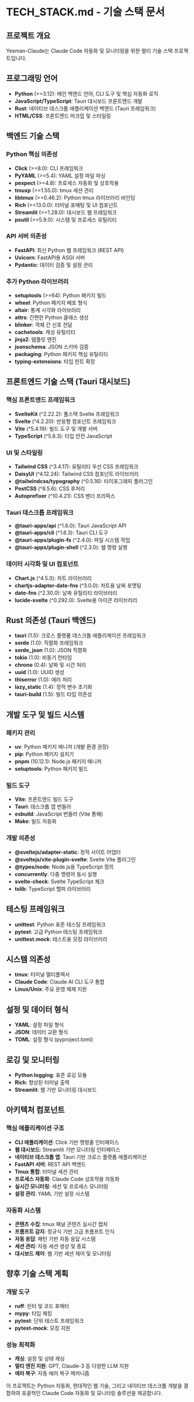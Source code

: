 # TECH_STACK.md - 기술 스택 문서

## 프로젝트 개요

Yesman-Claude는 Claude Code 자동화 및 모니터링을 위한 멀티 기술 스택 프로젝트입니다.

## 프로그래밍 언어

- **Python** (>=3.12): 메인 백엔드 언어, CLI 도구 및 핵심 자동화 로직
- **JavaScript/TypeScript**: Tauri 대시보드 프론트엔드 개발
- **Rust**: 네이티브 데스크톱 애플리케이션 백엔드 (Tauri 프레임워크)
- **HTML/CSS**: 프론트엔드 마크업 및 스타일링

## 백엔드 기술 스택

### Python 핵심 의존성

- **Click** (>=8.0): CLI 프레임워크
- **PyYAML** (>=5.4): YAML 설정 파일 파싱
- **pexpect** (>=4.8): 프로세스 자동화 및 상호작용
- **tmuxp** (>=1.55.0): tmux 세션 관리
- **libtmux** (>=0.46.2): Python tmux 라이브러리 바인딩
- **Rich** (>=13.0.0): 터미널 포매팅 및 UI 컴포넌트
- **Streamlit** (>=1.28.0): 대시보드 웹 프레임워크
- **psutil** (>=5.9.0): 시스템 및 프로세스 유틸리티

### API 서버 의존성

- **FastAPI**: 최신 Python 웹 프레임워크 (REST API)
- **Uvicorn**: FastAPI용 ASGI 서버
- **Pydantic**: 데이터 검증 및 설정 관리

### 추가 Python 라이브러리

- **setuptools** (>=64): Python 패키지 빌드
- **wheel**: Python 패키지 배포 형식
- **altair**: 통계 시각화 라이브러리
- **attrs**: 간편한 Python 클래스 생성
- **blinker**: 객체 간 신호 전달
- **cachetools**: 캐싱 유틸리티
- **jinja2**: 템플릿 엔진
- **jsonschema**: JSON 스키마 검증
- **packaging**: Python 패키지 핵심 유틸리티
- **typing-extensions**: 타입 힌트 확장

## 프론트엔드 기술 스택 (Tauri 대시보드)

### 핵심 프론트엔드 프레임워크

- **SvelteKit** (^2.22.2): 풀스택 Svelte 프레임워크
- **Svelte** (^4.2.20): 반응형 컴포넌트 프레임워크
- **Vite** (^5.4.19): 빌드 도구 및 개발 서버
- **TypeScript** (^5.8.3): 타입 안전 JavaScript

### UI 및 스타일링

- **Tailwind CSS** (^3.4.17): 유틸리티 우선 CSS 프레임워크
- **DaisyUI** (^4.12.24): Tailwind CSS 컴포넌트 라이브러리
- **@tailwindcss/typography** (^0.5.16): 타이포그래피 플러그인
- **PostCSS** (^8.5.6): CSS 후처리
- **Autoprefixer** (^10.4.21): CSS 벤더 프리픽스

### Tauri 데스크톱 프레임워크

- **@tauri-apps/api** (^1.6.0): Tauri JavaScript API
- **@tauri-apps/cli** (^1.6.3): Tauri CLI 도구
- **@tauri-apps/plugin-fs** (^2.4.0): 파일 시스템 작업
- **@tauri-apps/plugin-shell** (^2.3.0): 쉘 명령 실행

### 데이터 시각화 및 UI 컴포넌트

- **Chart.js** (^4.5.0): 차트 라이브러리
- **chartjs-adapter-date-fns** (^3.0.0): 차트용 날짜 포맷팅
- **date-fns** (^2.30.0): 날짜 유틸리티 라이브러리
- **lucide-svelte** (^0.292.0): Svelte용 아이콘 라이브러리

## Rust 의존성 (Tauri 백엔드)

- **tauri** (1.5): 크로스 플랫폼 데스크톱 애플리케이션 프레임워크
- **serde** (1.0): 직렬화 프레임워크
- **serde_json** (1.0): JSON 직렬화
- **tokio** (1.0): 비동기 런타임
- **chrono** (0.4): 날짜 및 시간 처리
- **uuid** (1.0): UUID 생성
- **thiserror** (1.0): 에러 처리
- **lazy_static** (1.4): 정적 변수 초기화
- **tauri-build** (1.5): 빌드 타임 의존성

## 개발 도구 및 빌드 시스템

### 패키지 관리

- **uv**: Python 패키지 매니저 (개발 환경 권장)
- **pip**: Python 패키지 설치기
- **pnpm** (10.12.1): Node.js 패키지 매니저
- **setuptools**: Python 패키지 빌드

### 빌드 도구

- **Vite**: 프론트엔드 빌드 도구
- **Tauri**: 데스크톱 앱 번들러
- **esbuild**: JavaScript 번들러 (Vite 통해)
- **Make**: 빌드 자동화

### 개발 의존성

- **@sveltejs/adapter-static**: 정적 사이트 어댑터
- **@sveltejs/vite-plugin-svelte**: Svelte Vite 플러그인
- **@types/node**: Node.js용 TypeScript 정의
- **concurrently**: 다중 명령어 동시 실행
- **svelte-check**: Svelte TypeScript 체크
- **tslib**: TypeScript 헬퍼 라이브러리

## 테스팅 프레임워크

- **unittest**: Python 표준 테스팅 프레임워크
- **pytest**: 고급 Python 테스팅 프레임워크
- **unittest.mock**: 테스트용 모킹 라이브러리

## 시스템 의존성

- **tmux**: 터미널 멀티플렉서
- **Claude Code**: Claude AI CLI 도구 통합
- **Linux/Unix**: 주요 운영 체제 지원

## 설정 및 데이터 형식

- **YAML**: 설정 파일 형식
- **JSON**: 데이터 교환 형식
- **TOML**: 설정 형식 (pyproject.toml)

## 로깅 및 모니터링

- **Python logging**: 표준 로깅 모듈
- **Rich**: 향상된 터미널 출력
- **Streamlit**: 웹 기반 모니터링 대시보드

## 아키텍처 컴포넌트

### 핵심 애플리케이션 구조

- **CLI 애플리케이션**: Click 기반 명령줄 인터페이스
- **웹 대시보드**: Streamlit 기반 모니터링 인터페이스
- **네이티브 데스크톱 앱**: Tauri 기반 크로스 플랫폼 애플리케이션
- **FastAPI 서버**: REST API 백엔드
- **Tmux 통합**: 터미널 세션 관리
- **프로세스 자동화**: Claude Code 상호작용 자동화
- **실시간 모니터링**: 세션 및 프로세스 모니터링
- **설정 관리**: YAML 기반 설정 시스템

### 자동화 시스템

- **콘텐츠 수집**: tmux 패널 콘텐츠 실시간 캡처
- **프롬프트 감지**: 정규식 기반 고급 프롬프트 인식
- **자동 응답**: 패턴 기반 자동 응답 시스템
- **세션 관리**: 자동 세션 생성 및 종료
- **대시보드 제어**: 웹 기반 세션 제어 및 모니터링

## 향후 기술 스택 계획

### 개발 도구

- **ruff**: 린터 및 코드 포매터
- **mypy**: 타입 체킹
- **pytest**: 단위 테스트 프레임워크
- **pytest-mock**: 모킹 지원

### 성능 최적화

- **캐싱**: 설정 및 상태 캐싱
- **멀티 엔진 지원**: GPT, Claude-3 등 다양한 LLM 지원
- **에러 복구**: 자동 에러 복구 메커니즘

이 프로젝트는 Python 자동화, 현대적인 웹 기술, 그리고 네이티브 데스크톱 개발을 결합하여 포괄적인 Claude Code 자동화 및 모니터링 솔루션을 제공합니다.
